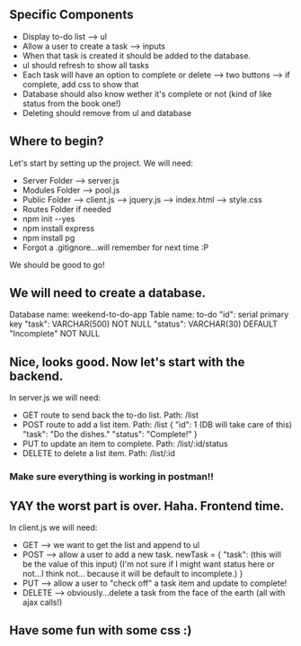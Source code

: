 ## Specific Components
* Display to-do list
    --> ul
* Allow a user to create a task
    --> inputs
* When that task is created it should be added to the database.
* ul should refresh to show all tasks
* Each task will have an option to complete or delete
    --> two buttons
    --> if complete, add css to show that
* Database should also know wether it's complete or not (kind of like status from the book one!)
* Deleting should remove from ul and database

## Where to begin?
Let's start by setting up the project.  We will need:

* Server Folder
    --> server.js
* Modules Folder
    --> pool.js
* Public Folder
    --> client.js
    --> jquery.js
    --> index.html
    --> style.css
* Routes Folder if needed
* npm init --yes
* npm install express
* npm install pg
* Forgot a .gitignore...will remember for next time :P

We should be good to go!

## We will need to create a database.
Database name: weekend-to-do-app
Table name: to-do
"id": serial primary key
"task": VARCHAR(500) NOT NULL
"status": VARCHAR(30) DEFAULT "Incomplete" NOT NULL

## Nice, looks good. Now let's start with the backend.
In server.js we will need:
* GET route to send back the to-do list.  Path: /list
* POST route to add a list item.          Path: /list
    {
        "id":     1 (DB will take care of this)
        "task":   "Do the dishes."
        "status": "Complete!" 
    }
* PUT to update an item to complete.      Path: /list/:id/status
* DELETE to delete a list item.           Path: /list/:id

### Make sure everything is working in postman!!

## YAY the worst part is over.  Haha.  Frontend time.
In client.js we will need:
* GET --> we want to get the list and append to ul
* POST --> allow a user to add a new task.
    newTask = {
        "task": (this will be the value of this input)
        (I'm not sure if I might want status here or not...I think not...
        because it will be default to incomplete.)
    }
* PUT --> allow a user to "check off" a task item and update to complete!
* DELETE --> obviously...delete a task from the face of the earth
(all with ajax calls!)

## Have some fun with some css :)
